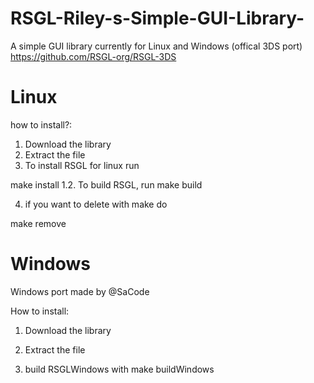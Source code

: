 # RSGL-Riley-s-Simple-GUI-Library-
A simple GUI library currently for Linux and Windows
(offical 3DS port) https://github.com/RSGL-org/RSGL-3DS

# Linux
  how to install?:
  1. Download the library 
  2. Extract the file
  3. To install RSGL for linux run

make install
  1.2. To build RSGL, run
make build

4. if you want to delete with make do

make remove

# Windows
  Windows port made by @SaCode

  How to install:
  1. Download the library 

  2. Extract the file
  
  3. build RSGLWindows with 
make buildWindows